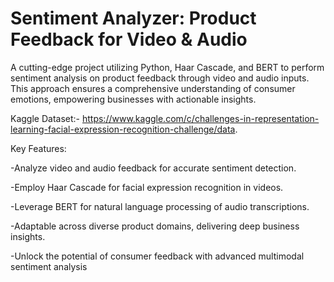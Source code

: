 # Sentiment Analyzer: Product Feedback for Video & Audio

A cutting-edge project utilizing Python, Haar Cascade, and BERT to perform sentiment analysis on product feedback through video and audio inputs. This approach ensures a comprehensive understanding of consumer emotions, empowering businesses with actionable insights.

Kaggle Dataset:- https://www.kaggle.com/c/challenges-in-representation-learning-facial-expression-recognition-challenge/data.

Key Features:

-Analyze video and audio feedback for accurate sentiment detection.

-Employ Haar Cascade for facial expression recognition in videos.

-Leverage BERT for natural language processing of audio transcriptions.

-Adaptable across diverse product domains, delivering deep business insights.

-Unlock the potential of consumer feedback with advanced multimodal sentiment analysis

